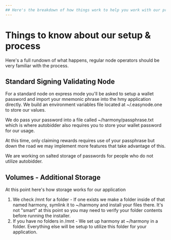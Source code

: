 ```yaml
---
## Here's the breakdown of how things work to help you work with our process
---
```


# Things to know about our setup & process

Here's a full rundown of what happens, regular node operators should be very familiar with the process.

## Standard Signing Validating Node

For a standard node on express mode you'll be asked to setup a wallet password and import your mnemonic phrase into the hmy application directly. We build an environment variables file located at ~/.easynode.one to store our values.

We do pass your password into a file called ~/harmony/passphrase.txt which is where autobidder also requires you to store your wallet password for our usage.

At this time, only claiming rewards requires use of your passphrase but down the road we may implement more features that take advantage of this.

We are working on salted storage of passwords for people who do not utilize autobidder.

## Volumes - Additional Storage

At this point here's how storage works for our application

1. We check /mnt for a folder - If one exists we make a folder inside of that named harmony, symlink it to ~/harmony and install your files there. It's not "smart" at this point so you may need to verify your folder contents before running the installer. 
2. If you have no folders in /mnt - We set up harmony at ~/harmony in a folder. Everything else will be setup to utilize this folder for your application.

